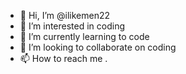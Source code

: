 - 👋 Hi, I’m @ilikemen22
- 👀 I’m interested in coding 
- 🌱 I’m currently learning to code
- 💞️ I’m looking to collaborate on coding
- 📫 How to reach me .

<!---
ilikemen22/ilikemen22 is a ✨ special ✨ repository because its `README.md` (this file) appears on your GitHub profile.
You can click the Preview link to take a look at your changes.
--->
